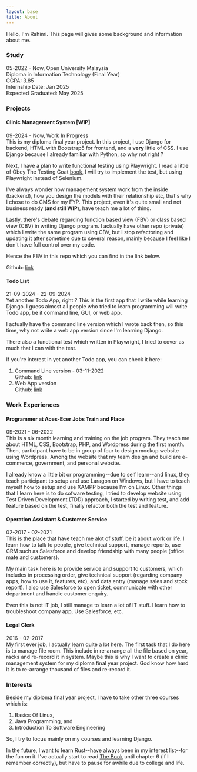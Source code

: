 ```yaml
---
layout: base
title: About
---
```


<div class="tldr">
    Hello, I'm Rahimi. This page will gives some background and information about me.
</div>

<div class="title-font">
    <h3>Study</h3>
</div>

05-2022 - Now, Open University Malaysia  
Diploma in Information Technology (Final Year)  
CGPA: 3.85  
Internship Date: Jan 2025  
Expected Graduated: May 2025  

<div class="title-font">
    <h3>Projects</h3>
</div>

#### Clinic Management System [WIP]

09-2024 - Now, Work In Progress  
This is my diploma final year project. In this project, I use Django for backend, HTML with Bootstrap5 for frontend, and a **very** little of CSS. I use Django because I already familiar with Python, so why not right ?

Next, I have a plan to write functional testing using Playwright. I read a little of Obey The Testing Goat [book](https://www.obeythetestinggoat.com/pages/book.html), I will try to implement the test, but using Playwright instead of Selenium.  

I've always wonder how management system work from the inside (backend), how you design the models with their relationship etc, that's why I chose to do CMS for my FYP. This project, even it's quite small and not business ready (**and still WIP**), have teach me a lot of thing.

Lastly, there's debate regarding function based view (FBV) or class based view (CBV) in writing Django program. I actually have other repo (private) which I write the same program using CBV, but I stop refactoring and updating it after sometime due to several reason, mainly because I feel like I don't have full control over my code. 

Hence the FBV in this repo which you can find in the link below.

Github: [link](https://github.com/rahimi-mohd/clinic-management-system.git)  

#### Todo List

21-09-2024 - 22-09-2024  
Yet another Todo App, right ? This is the first app that I write while learning Django. I guess almost all people who tried to learn programming will write Todo app, be it command line, GUI, or web app. 

I actually have the command line version which I wrote back then, so this time, why not write a web app version since I'm learning Django. 

There also a functional test which written in Playwright, I tried to cover as much that I can with the test.

If you're interest in yet another Todo app, you can check it here: 

1. Command Line version - 03-11-2022  
Github: [link](https://github.com/rahimi-mohd/simple-minimal-todo-app.git)   
2. Web App version  
Github: [link](https://github.com/rahimi-mohd/django-todo.git) 

<div class="title-font">
    <h3>Work Experiences</h3>
</div>

#### Programmer at Aces-Ecer Jobs Train and Place

09-2021 - 06-2022  
This is a six month learning and training on the job program. They teach me about HTML, CSS, Bootstrap, PHP, and Wordpress during the first month. Then, participant have to be in group of four to design mockup website using Wordpress. Among the website that my team design and build are e-commerce, government, and personal website. 

I already know a little bit or programming--due to self learn--and linux, they teach participant to setup and use Laragon on Windows, but I have to teach myself how to setup and use XAMPP because I'm on Linux. Other things that I learn here is to do sofware testing, I tried to develop website using Test Driven Development (TDD) approach, I started by writing test, and add feature based on the test, finally refactor both the test and feature.

#### Operation Assistant & Customer Service

02-2017 - 02-2021  
This is the place that have teach me alot of stuff, be it about work or life. I learn how to talk to people, give technical support, manage reports, use CRM such as Salesforce and develop friendship with many people (office mate and customers). 

My main task here is to provide service and support to customers, which includes in processing order, give technical support (regarding company apps, how to use it, features, etc), and data entry (manage sales and stock report). I also use Salesforce to open ticket, communicate with other department and handle customer enquiry. 

Even this is not IT job, I still manage to learn a lot of IT stuff. I learn how to troubleshoot company app, Use Salesforce, etc.

#### Legal Clerk

2016 - 02-2017  
My first ever job, I actually learn quite a lot here. The first task that I do here is to manage file room. This include in re-arrange all the file based on year, racks and re-record it in system. Maybe this is why I want to create a clinic management system for my diploma final year project. God know how hard it is to re-arrange thousand of files and re-record it. 

<div class="title-font">
    <h3>Interests</h3>
</div>

Beside my diploma final year project, I have to take other three courses which is:  
1. Basics Of Linux,
2. Java Programming, and
3. Introduction To Software Engineering

So, I try to focus mainly on my courses and learning Django.  

In the future, I want to learn Rust--have always been in my interest list--for the fun on it. I've actually start to read [The Book](https://doc.rust-lang.org/stable/book/) until chapter 6 (if I remember correctly), but have to pause for awhile due to college and life.
